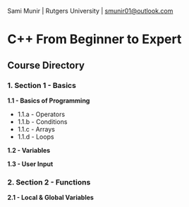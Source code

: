 Sami Munir | Rutgers University | smunir01@outlook.com
# C++ From Beginner to Expert
## Course Directory
### 1. Section 1 - Basics
__1.1 - Basics of Programming__
* 1.1.a - Operators
* 1.1.b - Conditions
* 1.1.c - Arrays
* 1.1.d - Loops

__1.2 - Variables__

__1.3 - User Input__
### 2. Section 2 - Functions
__2.1 - Local & Global Variables__